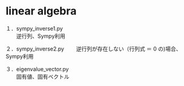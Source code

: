 # linear algebra

１．sympy_inverse1.py  
　　逆行列、Sympy利用  

２．sympy_inverse2.py
　　逆行列が存在しない（行列式 ＝ 0 の)場合、Sympy利用

３．eigenvalue_vector.py  
　　固有値、固有ベクトル
